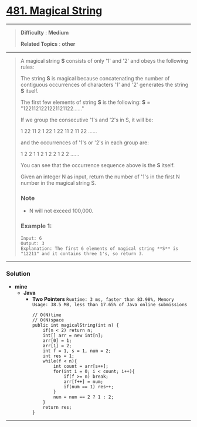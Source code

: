 # [481. Magical String](https://leetcode.com/problems/magical-string/)

---

> **Difficulty** : **Medium**
>
> **Related Topics** : **other**

---

> A magical string **S** consists of only '1' and '2' and obeys the following rules:
>
> The string **S** is magical because concatenating the number of contiguous occurrences of characters '1' and '2' generates the string **S** itself.
>
> The first few elements of string **S** is the following: **S** = "1221121221221121122……"
>
> If we group the consecutive '1's and '2's in S, it will be:
>
> 1 22 11 2 1 22 1 22 11 2 11 22 ......
>
> and the occurrences of '1's or '2's in each group are:
>
> 1 2 2 1 1 2 1 2 2 1 2 2 ......
>
> You can see that the occurrence sequence above is the **S** itself.
>
> Given an integer N as input, return the number of '1's in the first N number in the magical string S.
>
> ### Note
> * N will not exceed 100,000.
>
> ### Example 1:
> ```
> Input: 6
> Output: 3
> Explanation: The first 6 elements of magical string **S** is "12211" and it contains three 1's, so return 3.
> ```

---


### Solution
* **mine**
  * **Java**
    * **Two Pointers** `Runtime: 3 ms, faster than 83.98%, Memory Usage: 38.5 MB, less than 17.65% of Java online submissions`
      ```
      // O(N)time
      // O(N)space
      public int magicalString(int n) {
          if(n < 2) return n;
          int[] arr = new int[n];
          arr[0] = 1;
          arr[1] = 2;
          int f = 1, s = 1, num = 2;
          int res = 1;
          while(f < n){
              int count = arr[s++];
              for(int i = 0; i < count; i++){
                  if(f >= n) break;
                  arr[f++] = num;
                  if(num == 1) res++;
              }
              num = num == 2 ? 1 : 2;
          }
          return res;
      }
      ```

---
